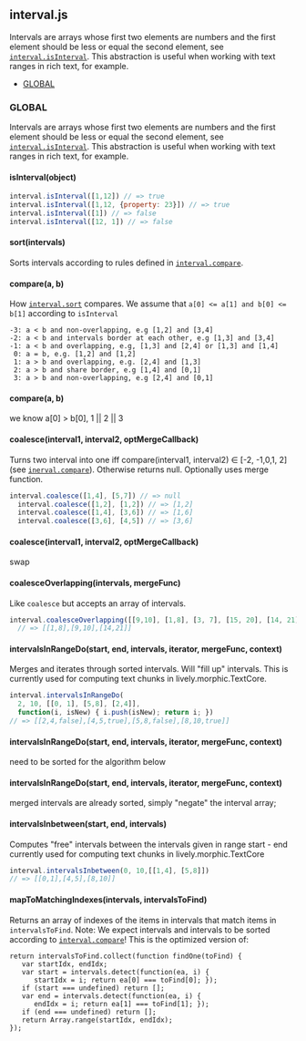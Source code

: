 ## interval.js

Intervals are arrays whose first two elements are numbers and the
 first element should be less or equal the second element, see
 [`interval.isInterval`](). This abstraction is useful when working with text
 ranges in rich text, for example.

- [GLOBAL](#GLOBAL)

### <a name="GLOBAL"></a>GLOBAL

Intervals are arrays whose first two elements are numbers and the
 first element should be less or equal the second element, see
 [`interval.isInterval`](). This abstraction is useful when working with text
 ranges in rich text, for example.

#### <a name="isInterval"></a>isInterval(object)

 

```js
interval.isInterval([1,12]) // => true
interval.isInterval([1,12, {property: 23}]) // => true
interval.isInterval([1]) // => false
interval.isInterval([12, 1]) // => false
```

#### <a name="sort"></a>sort(intervals)

 Sorts intervals according to rules defined in [`interval.compare`]().

#### <a name="compare"></a>compare(a, b)

 How [`interval.sort`]() compares.
 We assume that `a[0] <= a[1] and b[0] <= b[1]` according to `isInterval`
 ```
 -3: a < b and non-overlapping, e.g [1,2] and [3,4]
 -2: a < b and intervals border at each other, e.g [1,3] and [3,4]
 -1: a < b and overlapping, e.g, [1,3] and [2,4] or [1,3] and [1,4]
  0: a = b, e.g. [1,2] and [1,2]
  1: a > b and overlapping, e.g. [2,4] and [1,3]
  2: a > b and share border, e.g [1,4] and [0,1]
  3: a > b and non-overlapping, e.g [2,4] and [0,1]
 ```

#### <a name="compare"></a>compare(a, b)

 we know a[0] > b[0], 1 || 2 || 3

#### <a name="coalesce"></a>coalesce(interval1, interval2, optMergeCallback)

 Turns two interval into one iff compare(interval1, interval2) ∈ [-2,
 -1,0,1, 2] (see [`inerval.compare`]()).
 Otherwise returns null. Optionally uses merge function.
 

```js
interval.coalesce([1,4], [5,7]) // => null
  interval.coalesce([1,2], [1,2]) // => [1,2]
  interval.coalesce([1,4], [3,6]) // => [1,6]
  interval.coalesce([3,6], [4,5]) // => [3,6]
```

#### <a name="coalesce"></a>coalesce(interval1, interval2, optMergeCallback)

 swap

#### <a name="coalesceOverlapping"></a>coalesceOverlapping(intervals, mergeFunc)

 Like `coalesce` but accepts an array of intervals.
 

```js
interval.coalesceOverlapping([[9,10], [1,8], [3, 7], [15, 20], [14, 21]])
  // => [[1,8],[9,10],[14,21]]
```

#### <a name="intervalsInRangeDo"></a>intervalsInRangeDo(start, end, intervals, iterator, mergeFunc, context)

 Merges and iterates through sorted intervals. Will "fill up"
 intervals. This is currently used for computing text chunks in
 lively.morphic.TextCore.
 

```js
interval.intervalsInRangeDo(
  2, 10, [[0, 1], [5,8], [2,4]],
  function(i, isNew) { i.push(isNew); return i; })
// => [[2,4,false],[4,5,true],[5,8,false],[8,10,true]]
```

#### <a name="intervalsInRangeDo"></a>intervalsInRangeDo(start, end, intervals, iterator, mergeFunc, context)

 need to be sorted for the algorithm below

#### <a name="intervalsInRangeDo"></a>intervalsInRangeDo(start, end, intervals, iterator, mergeFunc, context)

 merged intervals are already sorted, simply "negate" the interval array;

#### <a name="intervalsInbetween"></a>intervalsInbetween(start, end, intervals)

 Computes "free" intervals between the intervals given in range start - end
 currently used for computing text chunks in lively.morphic.TextCore
 

```js
interval.intervalsInbetween(0, 10,[[1,4], [5,8]])
// => [[0,1],[4,5],[8,10]]
```

#### <a name="mapToMatchingIndexes"></a>mapToMatchingIndexes(intervals, intervalsToFind)

 Returns an array of indexes of the items in intervals that match
 items in `intervalsToFind`.
 Note: We expect intervals and intervals to be sorted according to [`interval.compare`]()!
 This is the optimized version of:
 ```
 return intervalsToFind.collect(function findOne(toFind) {
    var startIdx, endIdx;
    var start = intervals.detect(function(ea, i) {
       startIdx = i; return ea[0] === toFind[0]; });
    if (start === undefined) return [];
    var end = intervals.detect(function(ea, i) {
       endIdx = i; return ea[1] === toFind[1]; });
    if (end === undefined) return [];
    return Array.range(startIdx, endIdx);
 });
 ```